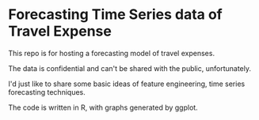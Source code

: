 # Forecasting Time Series data of Travel Expense

This repo is for hosting a forecasting model of travel expenses.

The data is confidential and can't be shared with the public, unfortunately.

I'd just like to share some basic ideas of feature engineering, time series forecasting techniques.

The code is written in R, with graphs generated by ggplot.
